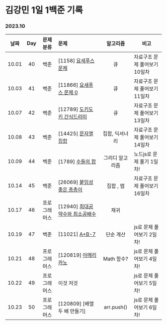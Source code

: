 # 김강민 1일 1백준 기록

### 2023.10

| 날짜  | Day |  문제 분류   | 문제                                                |    알고리즘     | 비고                          |
| :---: | :-: | :----------: | :-------------------------------------------------- | :-------------: | ----------------------------- |
| 10.01 | 40  |     백준     | [1158] [요세푸스 문제](./Month_10/1001/)            |       큐        | 자료구조 문제 풀어보기 10일차 |
| 10.03 | 41  |     백준     | [11866] [요새푸스 문제 0](./Month_10/1003/)         |       큐        | 자료구조 문제 풀어보기 11일차 |
| 10.07 | 42  |     백준     | [12789] [도키도키 간식드리미](./Month_10/1007/)     |       큐        | 자료구조 문제 풀어보기 13일차 |
| 10.08 | 43  |     백준     | [14425] [문자열 집합](./Month_10/1008/)             | 집합, 딕셔너리  | 자료구조 문제 풀어보기 14일차 |
| 10.09 | 44  |     백준     | [1789] [수들의 합](./Month_10/1009/)                | 그리디 알고리즘 | 노드js로 문제 풀기 1일차!     |
| 10.14 | 45  |     백준     | [26069] [붙임성 좋은 총총이](./Month_10/1014/)      |    집합 , 맵    | 자료구조 문제 풀어보기 16일차 |
| 10.17 | 46  | 프로그래머스 | [12940] [최대공약수와 최소공배수](./Month_10/1017/) |      재귀       |
| 10.19 | 47  |     백준     | [11021] [A+B-7](./Month_10/1019/)                   |    단순 계산    | js로 문제 풀어보기 2일차!     |
| 10.21 | 48  | 프로그래머스 | [120819] [아메리카노](./Month_10/1021/)             |   Math 함수?    | js로 문제 풀어보기 4일차!     |
| 10.22 | 49  | 프로그래머스 | 이것 저것                                           |                 | js로 문제 풀어보기 5일차!     |
| 10.23 | 50  | 프로그래머스 | [120809] [배열 두 배 만들기]                        |   arr.push()    | js로 문제 풀어보기 6일차!     |
